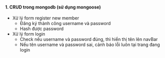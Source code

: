 #### 1. CRUD trong mongodb (sử dụng mongoose)
- Xử lý form register new member
  + Đăng ký thành công username và password
  + Hash được password
- Xử lý form login
  + Check nếu username và password đúng, thì hiển thị tên lên navBar
  + Nếu tên username và password sai, cảnh báo lỗi luôn tại trang đang login
